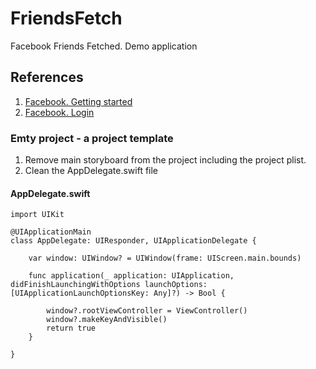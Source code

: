 # FriendsFetch
Facebook Friends Fetched. Demo application

## References
1. [Facebook. Getting started](https://developers.facebook.com/docs/ios/getting-started)
2. [Facebook. Login](https://medium.com/r/?url=https%3A%2F%2Fdevelopers.facebook.com%2Fdocs%2Ffacebook-login%2Fios%2Fv2.3)


### Emty project - a project template

1. Remove main storyboard from the project including the project plist.
2. Clean the AppDelegate.swift file

#### AppDelegate.swift
```code
import UIKit

@UIApplicationMain
class AppDelegate: UIResponder, UIApplicationDelegate {

    var window: UIWindow? = UIWindow(frame: UIScreen.main.bounds)

    func application(_ application: UIApplication, didFinishLaunchingWithOptions launchOptions: [UIApplicationLaunchOptionsKey: Any]?) -> Bool {
    
        window?.rootViewController = ViewController()
        window?.makeKeyAndVisible()
        return true
    }

}

```
